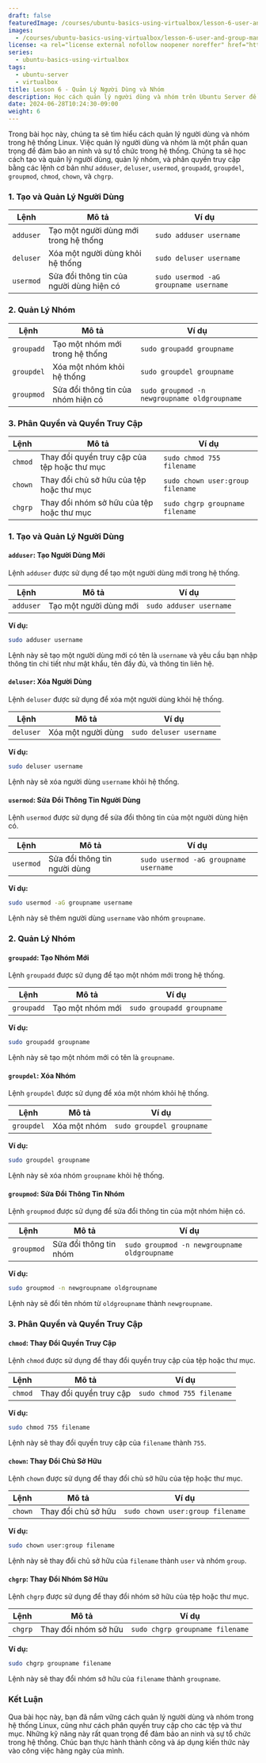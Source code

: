 ```yaml
---
draft: false
featuredImage: /courses/ubuntu-basics-using-virtualbox/lesson-6-user-and-group-management.webp
images:
  - /courses/ubuntu-basics-using-virtualbox/lesson-6-user-and-group-management.webp
license: <a rel="license external nofollow noopener noreffer" href="https://creativecommons.org/licenses/by-nc/4.0/" target="_blank">CC BY-NC 4.0</a>
series:
  - ubuntu-basics-using-virtualbox
tags:
  - ubuntu-server
  - virtualbox
title: Lesson 6 - Quản Lý Người Dùng và Nhóm
description: Học cách quản lý người dùng và nhóm trên Ubuntu Server để tạo, sửa đổi và xóa người dùng, cũng như gán quyền truy cập cho người dùng trong hệ thống.
date: 2024-06-28T10:24:30-09:00
weight: 6
---
```


Trong bài học này, chúng ta sẽ tìm hiểu cách quản lý người dùng và nhóm trong hệ thống Linux. Việc quản lý người dùng và nhóm là một phần quan trọng để đảm bảo an ninh và sự tổ chức trong hệ thống. Chúng ta sẽ học cách tạo và quản lý người dùng, quản lý nhóm, và phân quyền truy cập bằng các lệnh cơ bản như `adduser`, `deluser`, `usermod`, `groupadd`, `groupdel`, `groupmod`, `chmod`, `chown`, và `chgrp`.

### 1. Tạo và Quản Lý Người Dùng

| Lệnh     | Mô tả                                  | Ví dụ                                         |
|----------|----------------------------------------|-----------------------------------------------|
| `adduser`| Tạo một người dùng mới trong hệ thống  | `sudo adduser username`                       |
| `deluser`| Xóa một người dùng khỏi hệ thống       | `sudo deluser username`                       |
| `usermod`| Sửa đổi thông tin của người dùng hiện có| `sudo usermod -aG groupname username`         |

### 2. Quản Lý Nhóm

| Lệnh      | Mô tả                                    | Ví dụ                                                |
|-----------|------------------------------------------|------------------------------------------------------|
| `groupadd`| Tạo một nhóm mới trong hệ thống          | `sudo groupadd groupname`                            |
| `groupdel`| Xóa một nhóm khỏi hệ thống               | `sudo groupdel groupname`                            |
| `groupmod`| Sửa đổi thông tin của nhóm hiện có       | `sudo groupmod -n newgroupname oldgroupname`         |

### 3. Phân Quyền và Quyền Truy Cập

| Lệnh      | Mô tả                                       | Ví dụ                                                   |
|-----------|---------------------------------------------|---------------------------------------------------------|
| `chmod`   | Thay đổi quyền truy cập của tệp hoặc thư mục| `sudo chmod 755 filename`                               |
| `chown`   | Thay đổi chủ sở hữu của tệp hoặc thư mục    | `sudo chown user:group filename`                        |
| `chgrp`   | Thay đổi nhóm sở hữu của tệp hoặc thư mục   | `sudo chgrp groupname filename`                         |

### 1. Tạo và Quản Lý Người Dùng

#### `adduser`: Tạo Người Dùng Mới

Lệnh `adduser` được sử dụng để tạo một người dùng mới trong hệ thống.

| Lệnh            | Mô tả                               | Ví dụ                        |
|-----------------|-------------------------------------|------------------------------|
| `adduser`       | Tạo một người dùng mới              | `sudo adduser username`      |

**Ví dụ:**

```bash
sudo adduser username
```

Lệnh này sẽ tạo một người dùng mới có tên là `username` và yêu cầu bạn nhập thông tin chi tiết như mật khẩu, tên đầy đủ, và thông tin liên hệ.

#### `deluser`: Xóa Người Dùng

Lệnh `deluser` được sử dụng để xóa một người dùng khỏi hệ thống.

| Lệnh            | Mô tả                               | Ví dụ                        |
|-----------------|-------------------------------------|------------------------------|
| `deluser`       | Xóa một người dùng                  | `sudo deluser username`      |

**Ví dụ:**

```bash
sudo deluser username
```

Lệnh này sẽ xóa người dùng `username` khỏi hệ thống.

#### `usermod`: Sửa Đổi Thông Tin Người Dùng

Lệnh `usermod` được sử dụng để sửa đổi thông tin của một người dùng hiện có.

| Lệnh            | Mô tả                               | Ví dụ                        |
|-----------------|-------------------------------------|------------------------------|
| `usermod`       | Sửa đổi thông tin người dùng        | `sudo usermod -aG groupname username` |

**Ví dụ:**

```bash
sudo usermod -aG groupname username
```

Lệnh này sẽ thêm người dùng `username` vào nhóm `groupname`.

### 2. Quản Lý Nhóm

#### `groupadd`: Tạo Nhóm Mới

Lệnh `groupadd` được sử dụng để tạo một nhóm mới trong hệ thống.

| Lệnh            | Mô tả                               | Ví dụ                        |
|-----------------|-------------------------------------|------------------------------|
| `groupadd`      | Tạo một nhóm mới                    | `sudo groupadd groupname`    |

**Ví dụ:**

```bash
sudo groupadd groupname
```

Lệnh này sẽ tạo một nhóm mới có tên là `groupname`.

#### `groupdel`: Xóa Nhóm

Lệnh `groupdel` được sử dụng để xóa một nhóm khỏi hệ thống.

| Lệnh            | Mô tả                               | Ví dụ                        |
|-----------------|-------------------------------------|------------------------------|
| `groupdel`      | Xóa một nhóm                        | `sudo groupdel groupname`    |

**Ví dụ:**

```bash
sudo groupdel groupname
```

Lệnh này sẽ xóa nhóm `groupname` khỏi hệ thống.

#### `groupmod`: Sửa Đổi Thông Tin Nhóm

Lệnh `groupmod` được sử dụng để sửa đổi thông tin của một nhóm hiện có.

| Lệnh            | Mô tả                               | Ví dụ                        |
|-----------------|-------------------------------------|------------------------------|
| `groupmod`      | Sửa đổi thông tin nhóm              | `sudo groupmod -n newgroupname oldgroupname` |

**Ví dụ:**

```bash
sudo groupmod -n newgroupname oldgroupname
```

Lệnh này sẽ đổi tên nhóm từ `oldgroupname` thành `newgroupname`.

### 3. Phân Quyền và Quyền Truy Cập

#### `chmod`: Thay Đổi Quyền Truy Cập

Lệnh `chmod` được sử dụng để thay đổi quyền truy cập của tệp hoặc thư mục.

| Lệnh            | Mô tả                               | Ví dụ                        |
|-----------------|-------------------------------------|------------------------------|
| `chmod`         | Thay đổi quyền truy cập             | `sudo chmod 755 filename`    |

**Ví dụ:**

```bash
sudo chmod 755 filename
```

Lệnh này sẽ thay đổi quyền truy cập của `filename` thành `755`.

#### `chown`: Thay Đổi Chủ Sở Hữu

Lệnh `chown` được sử dụng để thay đổi chủ sở hữu của tệp hoặc thư mục.

| Lệnh            | Mô tả                               | Ví dụ                        |
|-----------------|-------------------------------------|------------------------------|
| `chown`         | Thay đổi chủ sở hữu                 | `sudo chown user:group filename` |

**Ví dụ:**

```bash
sudo chown user:group filename
```

Lệnh này sẽ thay đổi chủ sở hữu của `filename` thành `user` và nhóm `group`.

#### `chgrp`: Thay Đổi Nhóm Sở Hữu

Lệnh `chgrp` được sử dụng để thay đổi nhóm sở hữu của tệp hoặc thư mục.

| Lệnh            | Mô tả                               | Ví dụ                        |
|-----------------|-------------------------------------|------------------------------|
| `chgrp`         | Thay đổi nhóm sở hữu                | `sudo chgrp groupname filename` |

**Ví dụ:**

```bash
sudo chgrp groupname filename
```

Lệnh này sẽ thay đổi nhóm sở hữu của `filename` thành `groupname`.

### Kết Luận

Qua bài học này, bạn đã nắm vững cách quản lý người dùng và nhóm trong hệ thống Linux, cũng như cách phân quyền truy cập cho các tệp và thư mục. Những kỹ năng này rất quan trọng để đảm bảo an ninh và sự tổ chức trong hệ thống. Chúc bạn thực hành thành công và áp dụng kiến thức này vào công việc hàng ngày của mình.